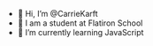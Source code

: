 - 👋 Hi, I’m @CarrieKarft
- 👀 I am a student at Flatiron School
- 🌱 I’m currently learning JavaScript



<!---
CarrieKarft/CarrieKarft is a ✨ special ✨ repository because its `README.md` (this file) appears on your GitHub profile.
You can click the Preview link to take a look at your changes.
--->
